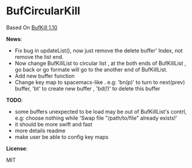 BufCircularKill
===============

Based On [BufKill 1.10](https://github.com/vim-scripts/bufkill.vim)

**News**:

* Fix bug in updateList(), now just remove the delete buffer' Index, not remove the list end.
* Now change BufKillList to circular list , at the both ends of BufKillList , go back or go formate will go to the another end of BufKillList.
* Add new buffer function
* Change key map to spacemacs-like . e.g: '<leader>bn(p)' to turn to next(prev) buffer, '<leader>bt' to create new buffer , '<leader>bd(!)' to delete this buffer

**TODO**:

* some buffers unexpected to be load may be out of BufKillList's contrl, e.g: choose nothing while 'Swap file "/path/to/file" already exists!' 
* it should be more swift and fast
* more details readme
* make user be able to config key maps

**License**:

MIT
